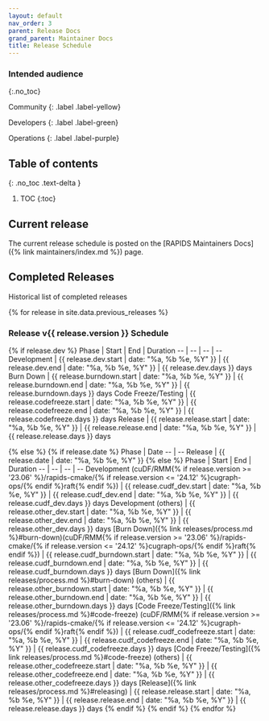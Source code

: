 ```yaml
---
layout: default
nav_order: 3
parent: Release Docs
grand_parent: Maintainer Docs
title: Release Schedule
---
```


### Intended audience
{:.no_toc}

Community
{: .label .label-yellow}

Developers
{: .label .label-green}

Operations
{: .label .label-purple}

## Table of contents
{: .no_toc .text-delta }

1. TOC
{:toc}

## Current release

The current release schedule is posted on the [RAPIDS Maintainers Docs]({% link maintainers/index.md %}) page.

## Completed Releases

Historical list of completed releases

{% for release in site.data.previous_releases %}
### Release v{{ release.version }} Schedule

{% if release.dev %}
Phase | Start | End | Duration
-- | -- | -- | --
Development | {{ release.dev.start | date: "%a, %b %e, %Y" }} | {{ release.dev.end | date: "%a, %b %e, %Y" }} | {{ release.dev.days }} days
Burn Down | {{ release.burndown.start | date: "%a, %b %e, %Y" }} | {{ release.burndown.end | date: "%a, %b %e, %Y" }} | {{ release.burndown.days }} days
Code Freeze/Testing | {{ release.codefreeze.start | date: "%a, %b %e, %Y" }} | {{ release.codefreeze.end | date: "%a, %b %e, %Y" }} | {{ release.codefreeze.days }} days
Release | {{ release.release.start | date: "%a, %b %e, %Y" }} | {{ release.release.end | date: "%a, %b %e, %Y" }} | {{ release.release.days }} days

{% else %}
{% if release.date %}
Phase | Date
-- | --
Release | {{ release.date | date: "%a, %b %e, %Y" }}
{% else %}
Phase | Start | End | Duration
-- | -- | -- | --
Development (cuDF/RMM{% if release.version >= '23.06' %}/rapids-cmake/{% if release.version <= '24.12' %}cugraph-ops/{% endif %}raft{% endif %}) | {{ release.cudf_dev.start | date: "%a, %b %e, %Y" }} | {{ release.cudf_dev.end | date: "%a, %b %e, %Y" }} | {{ release.cudf_dev.days }} days
Development (others) | {{ release.other_dev.start | date: "%a, %b %e, %Y" }} | {{ release.other_dev.end | date: "%a, %b %e, %Y" }} | {{ release.other_dev.days }} days
[Burn Down]({% link releases/process.md %}#burn-down)(cuDF/RMM{% if release.version >= '23.06' %}/rapids-cmake/{% if release.version <= '24.12' %}cugraph-ops/{% endif %}raft{% endif %}) | {{ release.cudf_burndown.start | date: "%a, %b %e, %Y" }} | {{ release.cudf_burndown.end | date: "%a, %b %e, %Y" }} | {{ release.cudf_burndown.days }} days
[Burn Down]({% link releases/process.md %}#burn-down) (others) | {{ release.other_burndown.start | date: "%a, %b %e, %Y" }} | {{ release.other_burndown.end | date: "%a, %b %e, %Y" }} | {{ release.other_burndown.days }} days
[Code Freeze/Testing]({% link releases/process.md %}#code-freeze) (cuDF/RMM{% if release.version >= '23.06' %}/rapids-cmake/{% if release.version <= '24.12' %}cugraph-ops/{% endif %}raft{% endif %}) | {{ release.cudf_codefreeze.start | date: "%a, %b %e, %Y" }} | {{ release.cudf_codefreeze.end | date: "%a, %b %e, %Y" }} | {{ release.cudf_codefreeze.days }} days
[Code Freeze/Testing]({% link releases/process.md %}#code-freeze) (others) | {{ release.other_codefreeze.start | date: "%a, %b %e, %Y" }} | {{ release.other_codefreeze.end | date: "%a, %b %e, %Y" }} | {{ release.other_codefreeze.days }} days
[Release]({% link releases/process.md %}#releasing) | {{ release.release.start | date: "%a, %b %e, %Y" }} | {{ release.release.end | date: "%a, %b %e, %Y" }} | {{ release.release.days }} days
{% endif %}
{% endif %}
{% endfor %}
